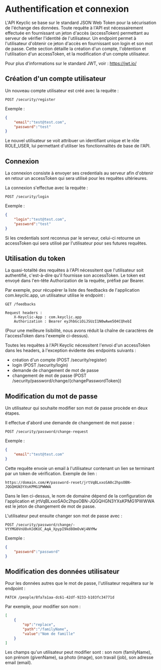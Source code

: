 # Authentification et connexion

L'API Keyclic se base sur le standard JSON Web Token pour la sécurisation de l'échange des données. Toute requête à l'API est nécessairement effectuée en fournissant un jeton d'accès (accessToken) permettant au serveur de vérifier l'identité de l'utilisateur. Un endpoint permet à l'utilisateur d'obtenir ce jeton d'accès en fournissant son login et son mot de passe. Cette section détaille la création d'un compte, l'obtention et l'utilisation d'un accessToken, et la modification d'un compte utilisateur.

Pour plus d'informations sur le standard JWT, voir : https://jwt.io/

## Création d'un compte utilisateur

Un nouveau compte utilisateur est créé avec la requête :

```
POST /security/register
```

Exemple :
```json
{
    "email":"test@test.com",
    "password":"test"
}
```

Le nouvel utilisateur se voit attribuer un identifiant unique et le rôle ROLE_USER, lui permettant d'utiliser les fonctionnalités de base de l'API.

## Connexion

La connexion consiste à envoyer ses credentials au serveur afin d'obtenir en retour un accessToken qui sera utilisé pour les requêtes ultérieures.

La connexion s'effectue avec la requête :

```
POST /security/login
```

Exemple :
```json
{
    "login":"test@test.com",
    "password":"test"
}
```

Si les credentials sont reconnus par le serveur, celui-ci retourne un accessToken qui sera utilisé par l'utilisateur pour ses futures requêtes.

## Utilisation du token

La quasi-totalité des requêtes à l'API nécessitent que l'utilisateur soit authentifié, c'est-à-dire qu'il fournisse son accessToken. Le token est envoyé dans l'en-tête Authorization de la requête, préfixé par Bearer.

Par exemple, pour récupérer la liste des feedbacks de l'application com.keyclic.app, un utilisateur utilise le endpoint :

```
GET /feedbacks
```

```
Request headers :
    X-Keyclic-App : com.keyclic.app
    Authorization : Bearer eyJhbGciOiJSUzI1N0wAwe5O4CQhebI
```

(Pour une meilleure lisibilité, nous avons réduit la chaîne de caractères de l'accessToken dans l'exemple ci-dessus).

Toutes les requêtes à l'API Keyclic nécessitent l'envoi d'un accessToken dans les headers, à l'exception évidente des endpoints suivants :

- création d'un compte (POST /security/register)
- login (POST /security/login)
- demande de changement de mot de passe
- changement de mot de passe (POST /security/password/change/{changePasswordToken})

## Modification du mot de passe

Un utilisateur qui souhaite modifier son mot de passe procède en deux étapes.

Il effectue d'abord une demande de changement de mot passe :

```
POST /security/password/change-request
```

Exemple :
```json
{
    "email":"test@test.com"
}
```

Cette requête envoie un email à l'utilisateur contenant un lien se terminant par un token de vérification. Exemple de lien :

```
https://domain.com/#/password-reset/jrtVqBLxxoSA0c2hpsOBN-JQGQHGN3YXsKPMG1PWWWA
```

Dans le lien ci-dessus, le nom de domaine dépend de la configuration de l'application et jrtVqBLxxoSA0c2hpsOBN-JQGQHGN3YXsKPMG1PWWWA est le jeton de changement de mot de passe.

L'utilisateur peut ensuite changer son mot de passe avec :

```
POST /security/password/change/-VtYMG0VnU8vHJdKUC_AqA_XpypI9kd8OmOvWj4NYMw
```

Exemple :
```json
{
    "password":"password"
}
```

## Modification des données utilisateur

Pour les données autres que le mot de passe, l'utilisateur requêtera sur le endpoint :

```
PATCH /people/8fa7a1aa-dc61-42df-9233-b103fc34771d
```

Par exemple, pour modifier son nom :

```json
[
	{
		"op":"replace",
		"path":"/familyName",
		"value":"Nom de famille"
	}
]
```

Les champs qu'un utilisateur peut modifier sont : son nom (familyName), son prénom (givenName), sa photo (image), son travail (job), son adresse email (email).


